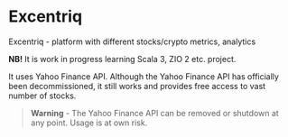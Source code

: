 # Excentriq

Excentriq - platform with different stocks/crypto metrics, analytics

**NB!** It is work in progress learning Scala 3, ZIO 2 etc. project.

It uses Yahoo Finance API. Although the Yahoo Finance API has officially been decommissioned, it still works and provides free access to vast number of stocks.

> **Warning** - The Yahoo Finance API can be removed or shutdown at any point. Usage is at own risk.
